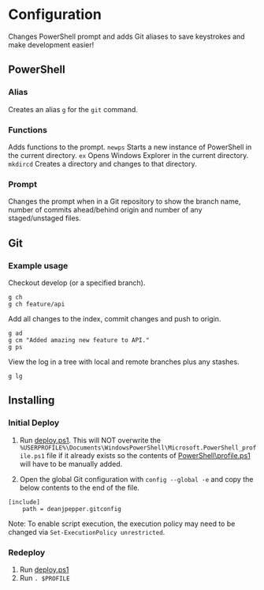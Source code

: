 # Configuration
Changes PowerShell prompt and adds Git aliases to save keystrokes and make development easier!

## PowerShell

### Alias

Creates an alias `g` for the `git` command.

### Functions

Adds functions to the prompt.
`newps` Starts a new instance of PowerShell in the current directory.
`ex` Opens Windows Explorer in the current directory.
`mkdircd` Creates a directory and changes to that directory.

### Prompt

Changes the prompt when in a Git repository to show the branch name, number of commits ahead/behind origin and number of any staged/unstaged files.

## Git

### Example usage

Checkout develop (or a specified branch).
```
g ch
g ch feature/api
```

Add all changes to the index, commit changes and push to origin.
```
g ad
g cm "Added amazing new feature to API."
g ps
```

View the log in a tree with local and remote branches plus any stashes.
```
g lg
```

## Installing

### Initial Deploy
1. Run [deploy.ps1](deploy.ps1). This will NOT overwrite the `%USERPROFILE%\Documents\WindowsPowerShell\Microsoft.PowerShell_profile.ps1` file if it already exists so the contents of [PowerShell\profile.ps1](PowerShell\profile.ps1.ps1) will have to be manually added.

2. Open the global Git configuration with ```config --global -e``` and copy the below contents to the end of the file.
```
[include]
	path = deanjpepper.gitconfig
```

Note: To enable script execution, the execution policy may need to be changed via ```Set-ExecutionPolicy unrestricted```.

### Redeploy
1. Run [deploy.ps1](deploy.ps1)
2. Run `. $PROFILE`

